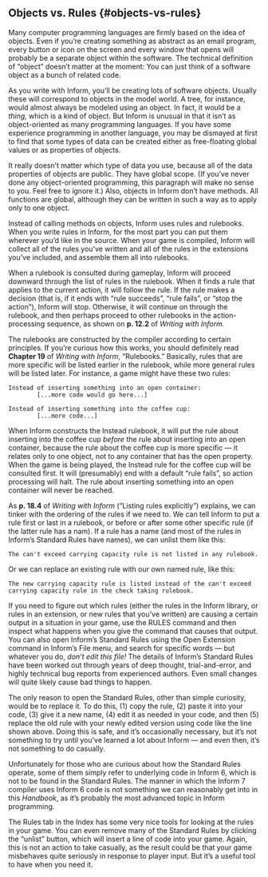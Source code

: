 ## Objects vs. Rules {#objects-vs-rules}

Many computer programming languages are firmly based on the idea of objects. Even if you’re creating something as abstract as an email program, every button or icon on the screen and every window that opens will probably be a separate object within the software. The technical definition of “object” doesn’t matter at the moment: You can just think of a software object as a bunch of related code.

As you write with Inform, you’ll be creating lots of software objects. Usually these will correspond to objects in the model world. A tree, for instance, would almost always be modeled using an object. In fact, it would be a _thing,_ which is a kind of object. But Inform is unusual in that it isn’t as object-oriented as many programming languages. If you have some experience programming in another language, you may be dismayed at first to find that some types of data can be created either as free-floating global values or as properties of objects.

It really doesn’t matter which type of data you use, because all of the data properties of objects are public. They have global scope. (If you’ve never done any object-oriented programming, this paragraph will make no sense to you. Feel free to ignore it.) Also, objects in Inform don’t have methods. All functions are global, although they can be written in such a way as to apply only to one object.

Instead of calling methods on objects, Inform uses rules and rulebooks. When you write rules in Inform, for the most part you can put them wherever you’d like in the source. When your game is compiled, Inform will collect all of the rules you’ve written and all of the rules in the extensions you’ve included, and assemble them all into rulebooks.

When a rulebook is consulted during gameplay, Inform will proceed downward through the list of rules in the rulebook. When it finds a rule that applies to the current action, it will follow the rule. If the rule makes a decision (that is, if it ends with “rule succeeds”, “rule fails”, or “stop the action”), Inform will stop. Otherwise, it will continue on through the rulebook, and then perhaps proceed to other rulebooks in the action-processing sequence, as shown on **p. 12.2** of _Writing with Inform._

The rulebooks are constructed by the compiler according to certain principles. If you’re curious how this works, you should definitely read **Chapter 19** of _Writing with Inform_, “Rulebooks.” Basically, rules that are more specific will be listed earlier in the rulebook, while more general rules will be listed later. For instance, a game might have these two rules:

```inform7
Instead of inserting something into an open container:
        [...more code would go here...]

Instead of inserting something into the coffee cup:
        [...more code...]
```

When Inform constructs the Instead rulebook, it will put the rule about inserting into the coffee cup _before_ the rule about inserting into an open container, because the rule about the coffee cup is more specific — it relates only to one object, not to any container that has the open property. When the game is being played, the Instead rule for the coffee cup will be consulted first. It will (presumably) end with a default “rule fails”, so action processing will halt. The rule about inserting something into an open container will never be reached.

As **p. 18.4** of _Writing with Inform_ (“Listing rules explicitly”) explains, we can tinker with the ordering of the rules if we need to. We can tell Inform to put a rule first or last in a rulebook, or before or after some other specific rule (if the latter rule has a nam). If a rule has a name (and most of the rules in Inform’s Standard Rules have names), we can unlist them like this:

```inform7
The can't exceed carrying capacity rule is not listed in any rulebook.
```

Or we can replace an existing rule with our own named rule, like this:

```inform7
The new carrying capacity rule is listed instead of the can't exceed carrying capacity rule in the check taking rulebook.
```

If you need to figure out which rules (either the rules in the Inform library, or rules in an extension, or new rules that you’ve written) are causing a certain output in a situation in your game, use the RULES command and then inspect what happens when you give the command that causes that output. You can also open Inform’s Standard Rules using the Open Extension command in Inform’s File menu, and search for specific words — but whatever you do, _don’t edit this file!_ The details of Inform’s Standard Rules have been worked out through years of deep thought, trial-and-error, and highly technical bug reports from experienced authors. Even small changes will quite likely cause bad things to happen.

The only reason to open the Standard Rules, other than simple curiosity, would be to replace it. To do this, (1) copy the rule, (2) paste it into your code, (3) give it a new name, (4) edit it as needed in your code, and then (5) replace the old rule with your newly edited version using code like the line shown above. Doing this is safe, and it’s occasionally necessary, but it’s not something to try until you’ve learned a lot about Inform — and even then, it’s not something to do casually.

Unfortunately for those who are curious about how the Standard Rules operate, some of them simply refer to underlying code in Inform 6, which is not to be found in the Standard Rules. The manner in which the Inform 7 compiler uses Inform 6 code is not something we can reasonably get into in this _Handbook_, as it’s probably the most advanced topic in Inform programming.

The Rules tab in the Index has some very nice tools for looking at the rules in your game. You can even remove many of the Standard Rules by clicking the “unlist” button, which will insert a line of code into your game. Again, this is not an action to take casually, as the result could be that your game misbehaves quite seriously in response to player input. But it’s a useful tool to have when you need it.
